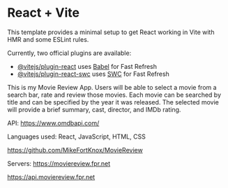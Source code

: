 # React + Vite

This template provides a minimal setup to get React working in Vite with HMR and some ESLint rules.

Currently, two official plugins are available:

- [@vitejs/plugin-react](https://github.com/vitejs/vite-plugin-react/blob/main/packages/plugin-react/README.md) uses [Babel](https://babeljs.io/) for Fast Refresh
- [@vitejs/plugin-react-swc](https://github.com/vitejs/vite-plugin-react-swc) uses [SWC](https://swc.rs/) for Fast Refresh

This is my Movie Review App. Users will be able to select a movie from a search bar, rate and review those movies. Each movie can be searched by title and can be specified by the year it was released. The selected movie will provide a brief summary, cast, director, and IMDb rating.

API: https://www.omdbapi.com/

Languages used: React, JavaScript, HTML, CSS

https://github.com/MikeFortKnox/MovieReview

Servers:
https://moviereview.fpr.net

https://api.moviereview.fpr.net
